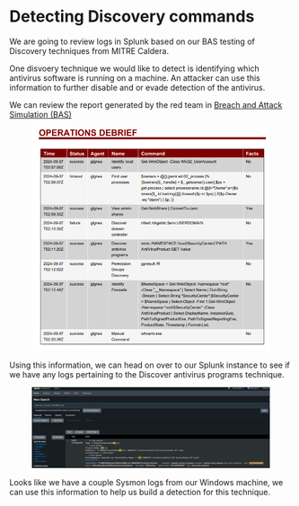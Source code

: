 # Detecting Discovery commands

We are going to review logs in Splunk based on our BAS testing of Discovery techniques from MITRE Caldera.&#x20;

One disvoery technique we would like to detect is identifying which antivirus software is running on a machine. An attacker can use this information to further disable and or evade detection of the antivirus.&#x20;

We can review the report generated by the red team in [Breach and Attack Simulation (BAS)](../../homelab/test-range/breach-and-attack-simulation-bas.md)

<figure><img src="../../.gitbook/assets/image (19).png" alt=""><figcaption></figcaption></figure>

Using this information, we can head on over to our Splunk instance to see if we have any logs pertaining to the Discover antivirus programs technique.&#x20;

<figure><img src="../../.gitbook/assets/image (10).png" alt=""><figcaption></figcaption></figure>

Looks like we have a couple Sysmon logs from our Windows machine, we can use this information to help us build a detection for this technique.



